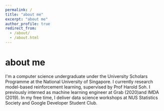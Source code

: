 ```yaml
---
permalink: /
title: "about me"
excerpt: "about me"
author_profile: true
redirect_from: 
  - /about/
  - /about.html
---
```


# about me

I'm a computer science undergraduate under the University Scholars Programme at the National University of Singapore. I currently research model-based reinforcement learning, supervised by Prof Harold Soh. I previously interned as machine learning engineer at Grab (2020)and IMDA (2019). In my free time, I deliver data science workshops at NUS Statistics Society and Google Developer Student Club.

